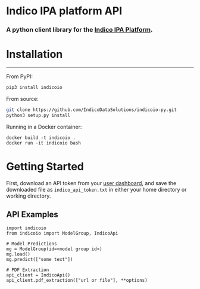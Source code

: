 # Indico IPA platform API
### A python client library for the [Indico IPA Platform](https://app.indico.io/).

# Installation
--------------
From PyPI:
```bash
pip3 install indicoio
```

From source:
```bash
git clone https://github.com/IndicoDataSolutions/indicoio-py.git
python3 setup.py install
```

Running in a Docker container:
```
docker build -t indicoio .
docker run -it indicoio bash
```

# Getting Started

First, download an API token from your [user dashboard](https://app.indico.io/auth/user), and save the downloaded file as `indico_api_token.txt` in either your home directory or working directory.

## API Examples
```python3
import indicoio
from indicoio import ModelGroup, IndicoApi

# Model Predictions
mg = ModelGroup(id=<model group id>)
mg.load()
mg.predict(["some text"])

# PDF Extraction
api_client = IndicoApi()
api_client.pdf_extraction(["url or file"], **options)
```